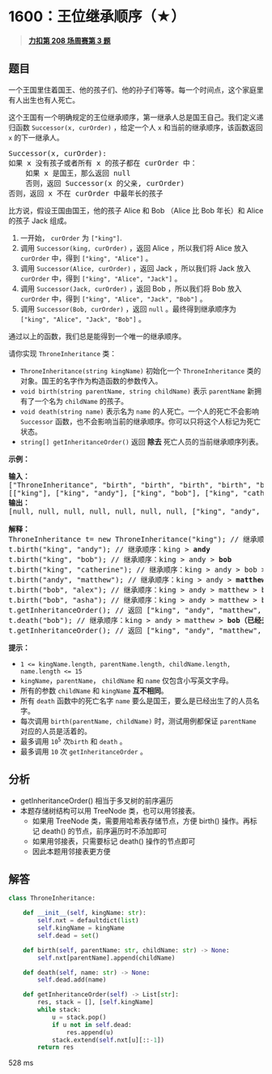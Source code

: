 # 1600：王位继承顺序（★）


> <u>**[力扣第 208 场周赛第 3 题](https://leetcode.cn/problems/throne-inheritance/)**</u>

## 题目

<p>一个王国里住着国王、他的孩子们、他的孙子们等等。每一个时间点，这个家庭里有人出生也有人死亡。</p>

<p>这个王国有一个明确规定的王位继承顺序，第一继承人总是国王自己。我们定义递归函数 <code>Successor(x, curOrder)</code> ，给定一个人 <code>x</code> 和当前的继承顺序，该函数返回 <code>x</code> 的下一继承人。</p>

<pre>
Successor(x, curOrder):
如果 x 没有孩子或者所有 x 的孩子都在 curOrder 中：
	如果 x 是国王，那么返回 null
	否则，返回 Successor(x 的父亲, curOrder)
否则，返回 x 不在 curOrder 中最年长的孩子
</pre>

<p>比方说，假设王国由国王，他的孩子 Alice 和 Bob （Alice 比 Bob 年长）和 Alice 的孩子 Jack 组成。</p>

<ol>
<li>一开始， <code>curOrder</code> 为 <code>["king"]</code>.</li>
<li>调用 <code>Successor(king, curOrder)</code> ，返回 Alice ，所以我们将 Alice 放入 <code>curOrder</code> 中，得到 <code>["king", "Alice"]</code> 。</li>
<li>调用 <code>Successor(Alice, curOrder)</code> ，返回 Jack ，所以我们将 Jack 放入 <code>curOrder</code> 中，得到 <code>["king", "Alice", "Jack"]</code> 。</li>
<li>调用 <code>Successor(Jack, curOrder)</code> ，返回 Bob ，所以我们将 Bob 放入 <code>curOrder</code> 中，得到 <code>["king", "Alice", "Jack", "Bob"]</code> 。</li>
<li>调用 <code>Successor(Bob, curOrder)</code> ，返回 <code>null</code> 。最终得到继承顺序为 <code>["king", "Alice", "Jack", "Bob"]</code> 。</li>
</ol>

<p>通过以上的函数，我们总是能得到一个唯一的继承顺序。</p>

<p>请你实现 <code>ThroneInheritance</code> 类：</p>

<ul>
<li><code>ThroneInheritance(string kingName)</code> 初始化一个 <code>ThroneInheritance</code> 类的对象。国王的名字作为构造函数的参数传入。</li>
<li><code>void birth(string parentName, string childName)</code> 表示 <code>parentName</code> 新拥有了一个名为 <code>childName</code> 的孩子。</li>
<li><code>void death(string name)</code> 表示名为 <code>name</code> 的人死亡。一个人的死亡不会影响 <code>Successor</code> 函数，也不会影响当前的继承顺序。你可以只将这个人标记为死亡状态。</li>
<li><code>string[] getInheritanceOrder()</code> 返回 <strong>除去</strong> 死亡人员的当前继承顺序列表。</li>
</ul>



<p><strong>示例：</strong></p>

<pre>
<strong>输入：</strong>
["ThroneInheritance", "birth", "birth", "birth", "birth", "birth", "birth", "getInheritanceOrder", "death", "getInheritanceOrder"]
[["king"], ["king", "andy"], ["king", "bob"], ["king", "catherine"], ["andy", "matthew"], ["bob", "alex"], ["bob", "asha"], [null], ["bob"], [null]]
<strong>输出：</strong>
[null, null, null, null, null, null, null, ["king", "andy", "matthew", "bob", "alex", "asha", "catherine"], null, ["king", "andy", "matthew", "alex", "asha", "catherine"]]

<strong>解释：</strong>
ThroneInheritance t= new ThroneInheritance("king"); // 继承顺序：<strong>king</strong>
t.birth("king", "andy"); // 继承顺序：king &gt; <strong>andy</strong>
t.birth("king", "bob"); // 继承顺序：king &gt; andy &gt; <strong>bob</strong>
t.birth("king", "catherine"); // 继承顺序：king &gt; andy &gt; bob &gt; <strong>catherine</strong>
t.birth("andy", "matthew"); // 继承顺序：king &gt; andy &gt; <strong>matthew</strong> &gt; bob &gt; catherine
t.birth("bob", "alex"); // 继承顺序：king &gt; andy &gt; matthew &gt; bob &gt; <strong>alex</strong> &gt; catherine
t.birth("bob", "asha"); // 继承顺序：king &gt; andy &gt; matthew &gt; bob &gt; alex &gt; <strong>asha</strong> &gt; catherine
t.getInheritanceOrder(); // 返回 ["king", "andy", "matthew", "bob", "alex", "asha", "catherine"]
t.death("bob"); // 继承顺序：king &gt; andy &gt; matthew &gt; <strong>bob（已经去世）</strong>&gt; alex &gt; asha &gt; catherine
t.getInheritanceOrder(); // 返回 ["king", "andy", "matthew", "alex", "asha", "catherine"]
</pre>



<p><strong>提示：</strong></p>

<ul>
<li><code>1 &lt;= kingName.length, parentName.length, childName.length, name.length &lt;= 15</code></li>
<li><code>kingName</code>，<code>parentName</code>， <code>childName</code> 和 <code>name</code> 仅包含小写英文字母。</li>
<li>所有的参数 <code>childName</code> 和 <code>kingName</code> <strong>互不相同</strong>。</li>
<li>所有 <code>death</code> 函数中的死亡名字 <code>name</code> 要么是国王，要么是已经出生了的人员名字。</li>
<li>每次调用 <code>birth(parentName, childName)</code> 时，测试用例都保证 <code>parentName</code> 对应的人员是活着的。</li>
<li>最多调用 <code>10<sup>5</sup></code> 次<code>birth</code> 和 <code>death</code> 。</li>
<li>最多调用 <code>10</code> 次 <code>getInheritanceOrder</code> 。</li>
</ul>


## 分析

- getInheritanceOrder() 相当于多叉树的前序遍历
- 本题存储树结构可以用 TreeNode 类，也可以用邻接表。
	- 如果用 TreeNode 类，需要用哈希表存储节点，方便 birth() 操作。再标记 death() 的节点，前序遍历时不添加即可
	- 如果用邻接表，只需要标记 death() 操作的节点即可
	- 因此本题用邻接表更方便
## 解答

```python
class ThroneInheritance:

    def __init__(self, kingName: str):
        self.nxt = defaultdict(list)
        self.kingName = kingName
        self.dead = set()

    def birth(self, parentName: str, childName: str) -> None:
        self.nxt[parentName].append(childName)

    def death(self, name: str) -> None:
        self.dead.add(name)

    def getInheritanceOrder(self) -> List[str]:
        res, stack = [], [self.kingName]
        while stack:
            u = stack.pop()
            if u not in self.dead:
                res.append(u)
            stack.extend(self.nxt[u][::-1])
        return res
```

528 ms

